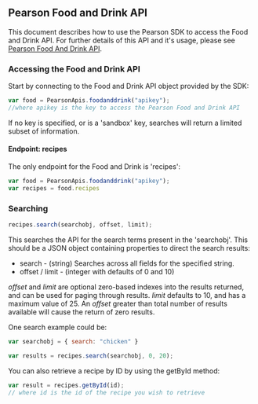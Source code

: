 ## Pearson Food and Drink API

This document describes how to use the Pearson SDK to access the Food and Drink API. For further details of this API and it's usage, please see [Pearson Food And Drink API](http://developer.pearson.com/apis/food-drink/).

### Accessing the Food and Drink API  
Start by connecting to the Food and Drink API object provided by the SDK: 
```Javascript
var food = PearsonApis.foodanddrink("apikey");
//where apikey is the key to access the Pearson Food and Drink API
```

If no key is specified, or is a 'sandbox' key, searches will return a limited subset of information.  

#### Endpoint: recipes  
The only endpoint for the Food and Drink is 'recipes':

```Javascript
var food = PearsonApis.foodanddrink("apikey");
var recipes = food.recipes
```

### Searching
```Javascript
recipes.search(searchobj, offset, limit);
```

This searches the API for the search terms present in the 'searchobj'. This should be a JSON object containing properties to direct the search results:  

* search - (string) Searches across all fields for the specified string.  
* offset / limit - (integer with defaults of 0 and 10)   

_offset_ and _limit_ are optional zero-based indexes into the results returned, and can be used for paging through results. _limit_ defaults to 10, and has a maximum value of 25. An _offset_ greater than total number of results available will cause the return of zero results.  

One search example could be:  
```Javascript
var searchobj = { search: "chicken" }

var results = recipes.search(searchobj, 0, 20);
```

You can also retrieve a recipe by ID by using the getById method:  
```Javascript
var result = recipes.getById(id);
// where id is the id of the recipe you wish to retrieve
```

